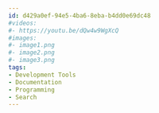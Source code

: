 ```yaml
---
id: d429a0ef-94e5-4ba6-8eba-b4dd0e69dc48
#videos:
#- https://youtu.be/dQw4w9WgXcQ
#images:
#- image1.png
#- image2.png
#- image3.png
tags:
- Development Tools
- Documentation
- Programming
- Search
---
```

